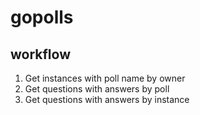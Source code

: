 # gopolls

## workflow

1. Get instances with poll name by owner
2. Get questions with answers by poll
3. Get questions with answers by instance